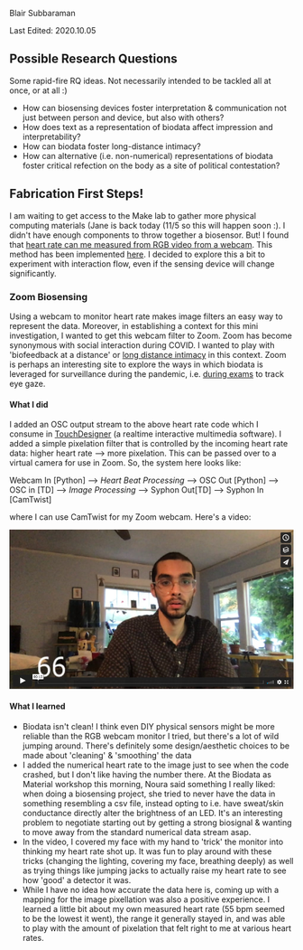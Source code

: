 Blair Subbaraman

Last Edited: 2020.10.05

## Possible Research Questions
Some rapid-fire RQ ideas. Not necessarily intended to be tackled all at once, or at all :)
- How can biosensing devices foster interpretation & communication not just between person and device, but also with others?
- How does text as a representation of biodata affect impression and interpretability?
- How can biodata foster long-distance intimacy?
- How can alternative (i.e. non-numerical) representations of biodata foster critical refection on the body as a site of political contestation?

## Fabrication First Steps!

I am waiting to get access to the Make lab to gather more physical computing materials (Jane is back today (11/5 so this will happen soon :). I didn't have enough components to throw together a biosensor. But! I found that [heart rate can me measured from RGB video from a webcam](https://ep.liu.se/ecp/129/002/ecp16129002.pdf). This method has been implemented [here](https://github.com/habom2310/Heart-rate-measurement-using-camera). I decided to explore this a bit to experiment with interaction flow, even if the sensing device will change significantly.

### Zoom Biosensing
Using a webcam to monitor heart rate makes image filters an easy way to represent the data. Moreover, in establishing a context for this mini investigation, I wanted to get this webcam filter to Zoom. Zoom has become synonymous with social interaction during COVID. I wanted to play with 'biofeedback at a distance' or [long distance intimacy](https://alumni.media.mit.edu/~jofish/writing/io-chi-short-paper.pdf) in this context. Zoom is perhaps an interesting site to explore the ways in which biodata is leveraged for surveillance during the pandemic, i.e. [during exams](https://www.forbes.com/sites/zakdoffman/2020/04/24/no-lockdown-exams-sorry-kids-this-creepy-webcam-tech-lets-you-sit-them-at-home/?sh=4f5393c45cc5) to track eye gaze.

#### What I did
I added an OSC output stream to the above heart rate code which I consume in [TouchDesigner](https://derivative.ca/) (a realtime interactive multimedia software). I added a simple pixelation filter that is controlled by the incoming heart rate data: higher heart rate --> more pixelation. This can be passed over to a virtual camera for use in Zoom. So, the system here looks like:

Webcam In [Python] --> *Heart Beat Processing* --> OSC Out [Python] --> OSC in [TD] --> *Image Processing* --> Syphon Out[TD] --> Syphon In [CamTwist]

where I can use CamTwist for my Zoom webcam. Here's a video:


[![Watch the video](../images/20201005_videostill.png)](https://vimeo.com/476044618)

#### What I learned
- Biodata isn't clean! I think even DIY physical sensors might be more reliable than the RGB webcam monitor I tried, but there's a lot of wild jumping around. There's definitely some design/aesthetic choices to be made about 'cleaning' & 'smoothing' the data
- I added the numerical heart rate to the image just to see when the code crashed, but I don't like having the number there. At the Biodata as Material workshop this morning, Noura said something I really liked: when doing a biosensing project, she tried to never have the data in something resembling a csv file, instead opting to i.e. have sweat/skin conductance directly alter the brightness of an LED. It's an interesting problem to negotiate starting out by getting a strong biosignal & wanting to move away from the standard numerical data stream asap.
- In the video, I covered my face with my hand to 'trick' the monitor into thinking my heart rate shot up. It was fun to play around with these tricks (changing the lighting, covering my face, breathing deeply) as well as trying things like jumping jacks to actually raise my heart rate to see how 'good' a detector it was.
- While I have no idea how accurate the data here is, coming up with a mapping for the image pixellation was also a positive experience. I learned a little bit about my own measured heart rate (55 bpm seemed to be the lowest it went), the range it generally stayed in, and was able to play with the amount of pixelation that felt right to me at various heart rates.
